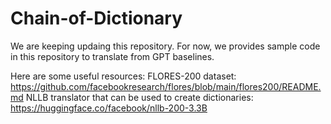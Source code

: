 # Chain-of-Dictionary

We are keeping updaing this repository. For now, we provides sample code in this repository to translate from GPT baselines.

Here are some useful resources:
FLORES-200 dataset: https://github.com/facebookresearch/flores/blob/main/flores200/README.md
NLLB translator that can be used to create dictionaries: https://huggingface.co/facebook/nllb-200-3.3B
